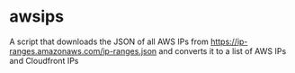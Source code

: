 # awsips
A script that downloads the JSON of all AWS IPs from https://ip-ranges.amazonaws.com/ip-ranges.json and converts it to a list of AWS IPs and Cloudfront IPs
